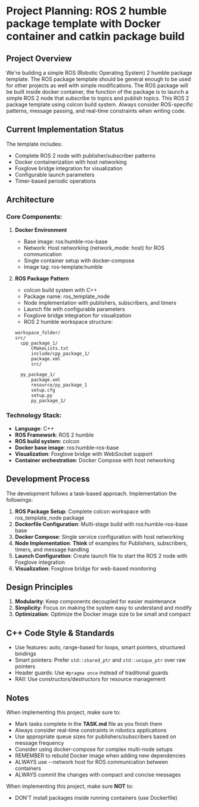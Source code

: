 # Project Planning: ROS 2 humble package template with Docker container and catkin package build

## Project Overview
We're building a simple ROS (Robotic Operating System) 2 humble package template. The ROS package template should be general enough to be used for other projects as well with simple modifications. The ROS package will be built inside docker container, the function of the package is to launch a simple ROS 2 node that subscribe to topics and publish topics. This ROS 2 package template using colcon build system. Always consider ROS-specific patterns, message passing, and real-time constraints when writing code.

## Current Implementation Status
The template includes:
- Complete ROS 2 node with publisher/subscriber patterns
- Docker containerization with host networking
- Foxglove bridge integration for visualization
- Configurable launch parameters
- Timer-based periodic operations

## Architecture

### Core Components:
1. **Docker Environment**
   - Base image: ros:humble-ros-base
   - Network: Host networking (network_mode: host) for ROS communication
   - Single container setup with docker-compose
   - Image tag: ros-template:humble

2. **ROS Package Pattern**
   - colcon build system with C++
   - Package name: ros_template_node
   - Node implementation with publishers, subscribers, and timers
   - Launch file with configurable parameters
   - Foxglove bridge integration for visualization
   - ROS 2 humble workspace structure:
    ```
    workspace_folder/
    src/
      cpp_package_1/
          CMakeLists.txt
          include/cpp_package_1/
          package.xml
          src/

      py_package_1/
          package.xml
          resource/py_package_1
          setup.cfg
          setup.py
          py_package_1/
    ```

### Technology Stack:
- **Language**: C++
- **ROS Framework**: ROS 2 humble
- **ROS build system**: colcon
- **Docker base image**: ros:humble-ros-base
- **Visualization**: Foxglove bridge with WebSocket support
- **Container orchestration**: Docker Compose with host networking

## Development Process

The development follows a task-based approach. Implementation the followings:

1. **ROS Package Setup**: Complete colcon workspace with ros_template_node package
2. **Dockerfile Configuration**: Multi-stage build with ros:humble-ros-base base
3. **Docker Compose**: Single service configuration with host networking
4. **Node Implementation**: **Think** of examples for Publishers, subscribers, timers, and message handling
5. **Launch Configuration**: Create launch file to start the ROS 2 node with Foxglove integration
6. **Visualization**: Foxglove bridge for web-based monitoring

## Design Principles

1. **Modularity**: Keep components decoupled for easier maintenance
2. **Simplicity**: Focus on making the system easy to understand and modify
3. **Optimization**: Optimize the Docker image size to be small and compact

## C++ Code Style & Standards

- Use features: auto, range-based for loops, smart pointers, structured bindings
- Smart pointers: Prefer `std::shared_ptr` and `std::unique_ptr` over raw pointers
- Header guards: Use `#pragma once` instead of traditional guards
- RAII: Use constructors/destructors for resource management

## Notes

When implementing this project, make sure to:
- Mark tasks complete in the **TASK.md** file as you finish them
- Always consider real-time constraints in robotics applications
- Use appropriate queue sizes for publishers/subscribers based on message frequency
- Consider using docker-compose for complex multi-node setups
- REMEMBER to rebuild Docker image when adding new dependencies
- ALWAYS use --network host for ROS communication between containers
- ALWAYS commit the changes with compact and concise messages

When implementing this project, make sure **NOT** to:
 - DON'T install packages inside running containers (use Dockerfile)
